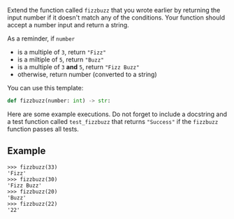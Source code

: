 Extend the function called `fizzbuzz` that you wrote earlier by returning the input number if it
doesn't match any of the conditions. Your function should accept a number input and return a string.

As a reminder, if `number`
* is a multiple of `3`, return `"Fizz"`
* is a miltiple of `5`, return `"Buzz"`
* is a multiple of `3` **and** `5`, return `"Fizz Buzz"`
* otherwise, return number (converted to a string)

You can use this template:

```python
def fizzbuzz(number: int) -> str:
```

Here are some example executions. Do not forget to include a docstring and a test function
called `test_fizzbuzz` that returns `"Success"` if the `fizzbuzz` function passes all tests.

## Example

```console?lang=python&prompt=>>>
>>> fizzbuzz(33)
'Fizz'
>>> fizzbuzz(30)
'Fizz Buzz'
>>> fizzbuzz(20)
'Buzz'
>>> fizzbuzz(22)
'22'
```
